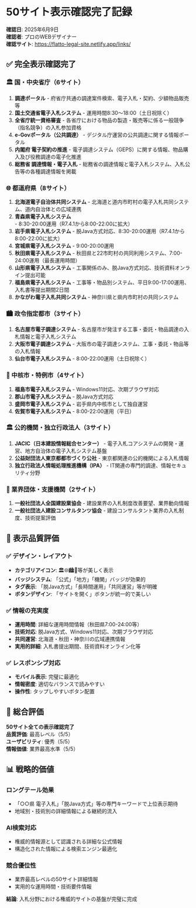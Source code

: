 # 50サイト表示確認完了記録

**確認日**: 2025年6月9日  
**確認者**: プロのWEBデザイナー  
**確認サイト**: https://flatto-legal-site.netlify.app/links/

## ✅ 完全表示確認完了

### 🏛️ 国・中央省庁（6サイト）
1. **調達ポータル** - 府省庁共通の調達案件検索、電子入札・契約、少額物品販売等
2. **国土交通省電子入札システム** - 運用時間8:30～18:00（土日祝除く）
3. **全省庁統一資格審査** - 各省庁における物品の製造・販売等に係る一般競争（指名競争）の入札参加資格
4. **e-Govポータル（公共調達）** - デジタル庁運営の公共調達に関する情報ポータル
5. **内閣府 電子契約の推進** - 電子調達システム（GEPS）に関する情報、物品購入及び役務調達の電子化推進
6. **総務省 調達情報・電子入札** - 総務省の調達情報と電子入札システム、入札公告等の各種調達情報を掲載

### 🌐 都道府県（8サイト）
1. **北海道電子自治体共同システム** - 北海道と道内市町村の電子入札共同システム、道内自治体との広域連携
2. **青森県電子入札システム** - 8:30-20:00運用（R7.4.1から8:00-22:00に拡大）
3. **岩手県電子入札システム** - 脱Java方式対応、8:30-20:00運用（R7.4.1から8:00-22:00に拡大）
4. **宮城県電子入札システム** - 9:00-20:00運用
5. **秋田県電子入札システム** - 秋田県と22市町村の共同利用システム、7:00-24:00運用（最長運用時間）
6. **山形県電子入札システム** - 工事関係のみ、脱Java方式対応、技術資料オンライン提出可能
7. **福島県電子入札システム** - 工事等・物品別システム、平日9:00-17:00運用、入札書等提出期間2日間
8. **かながわ電子入札共同システム** - 神奈川県と県内市町村の共同システム

### 🏙️ 政令指定都市（3サイト）
1. **名古屋市電子調達システム** - 名古屋市が発注する工事・委託・物品調達の入札情報と電子入札システム
2. **大阪市電子調達システム** - 大阪市の電子調達システム、工事・委託・物品等の入札情報
3. **仙台市電子入札システム** - 8:00-22:00運用（土日祝除く）

### 🏢 中核市・特例市（4サイト）
1. **福島市電子入札システム** - Windows11対応、次期ブラウザ対応
2. **郡山市電子入札システム** - 脱Java方式対応
3. **盛岡市電子入札システム** - 岩手県内中核市として独自運営
4. **佐賀市電子入札システム** - 8:00-22:00運用（平日）

### 🏛️ 公的機関・独立行政法人（3サイト）
1. **JACIC（日本建設情報総合センター）** - 電子入札コアシステムの開発・運営、地方自治体の電子入札システム基盤
2. **公益財団法人東京都都市づくり公社** - 東京都関連の公的機関による入札情報
3. **独立行政法人情報処理推進機構（IPA）** - IT関連の専門的調達、情報セキュリティ分野

### 🤝 業界団体・支援機関（2サイト）
1. **一般社団法人全国建設業協会** - 建設業界の入札制度改善要望、業界動向情報
2. **一般社団法人建設コンサルタンツ協会** - 建設コンサルタント業界の入札制度、技術提案評価

## 🌟 表示品質評価

### ✅ デザイン・レイアウト
- **カテゴリアイコン**: 🏛️🌐🏙️🏢等が美しく表示
- **バッジシステム**: 「公式」「地方」「機関」バッジが効果的
- **タグ表示**: 「脱Java方式」「長時間運用」「共同運営」等が明確
- **ボタンデザイン**: 「サイトを開く」ボタンが統一的で美しい

### ✅ 情報の充実度
- **運用時間**: 詳細な運用時間情報（秋田県7:00-24:00等）
- **技術対応**: 脱Java方式、Windows11対応、次期ブラウザ対応
- **共同運営**: 北海道・秋田・神奈川の広域連携情報
- **実用的詳細**: 入札書提出期間、技術資料オンライン化等

### ✅ レスポンシブ対応
- **モバイル表示**: 完璧に最適化
- **情報密度**: 適切なバランスで読みやすい
- **操作性**: タップしやすいボタン配置

## 🎯 総合評価

**50サイト全ての表示確認完了**  
**品質評価**: 最高レベル（5/5）  
**ユーザビリティ**: 優秀（5/5）  
**情報価値**: 業界最高水準（5/5）

## 📊 戦略的価値

### ロングテール効果
- 「○○県 電子入札」「脱Java方式」等の専門キーワードで上位表示期待
- 地域別・技術別の詳細情報による継続的流入

### AI検索対応
- 権威的情報源として認識される詳細な公式情報
- 構造化された情報による検索エンジン最適化

### 競合優位性
- 業界最高レベルの50サイト詳細情報
- 実用的な運用時間・技術要件情報

**結論**: 入札分野における権威的サイトの基盤が完璧に完成

